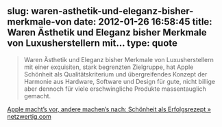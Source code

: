 slug: waren-asthetik-und-eleganz-bisher-merkmale-von
date: 2012-01-26 16:58:45
title: Waren Ästhetik und Eleganz bisher Merkmale von Luxusherstellern mit...
type: quote
---

> Waren Ästhetik und Eleganz bisher Merkmale von Luxusherstellern mit einer exquisiten, stark begrenzten Zielgruppe, hat Apple Schönheit als Qualitätskriterium und übergreifendes Konzept der Harmonie aus Hardware, Software und Design für gute, nicht billige aber dennoch für viele erschwingliche Produkte massentauglich gemacht.

[Apple macht’s vor, andere machen’s nach: Schönheit als Erfolgsrezept » netzwertig.com](http://netzwertig.com/2012/01/26/apple-machts-vor-andere-machens-nach-schonheit-als-erfolgsrezept/)
